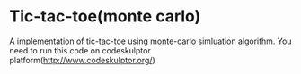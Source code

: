 # Tic-tac-toe(monte carlo)
A implementation of tic-tac-toe using monte-carlo simluation algorithm.
You need to run this code on codeskulptor platform(http://www.codeskulptor.org/)

